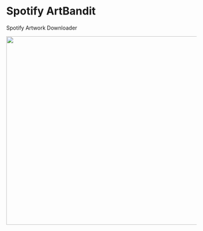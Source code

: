 # Spotify ArtBandit
Spotify Artwork Downloader
<p align="center">
  <img width="660" height="500" src="https://i.ibb.co/gyyY0X9/spotifyartworkanimated3.gif">
</p>
